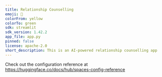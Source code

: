```yaml
---
title: Relationship Counselling
emoji: 🐨
colorFrom: yellow
colorTo: green
sdk: streamlit
sdk_version: 1.42.2
app_file: app.py
pinned: false
license: apache-2.0
short_description: This is an AI-powered relationship counselling app
---
```


Check out the configuration reference at https://huggingface.co/docs/hub/spaces-config-reference
